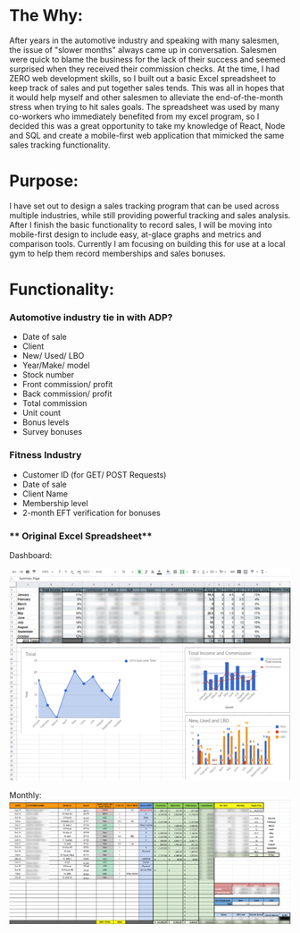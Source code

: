 # The Why:

After years in the automotive industry and speaking with many salesmen, the issue of "slower months" always came up in conversation. Salesmen were quick to blame the business for the lack of their success and seemed surprised when they received their commission checks. At the time, I had ZERO web development skills,  so I built out a basic Excel spreadsheet to keep track of sales and put together sales tends. This was all in hopes that it would help myself and other salesmen to alleviate the end-of-the-month stress when trying to hit sales goals. The spreadsheet was used by many co-workers who immediately benefited from my excel program, so I decided this was a great opportunity to take my knowledge of React, Node and SQL and create a mobile-first web application that mimicked the same sales tracking functionality. 

# Purpose:

I have set out to design a sales tracking program that can be used across multiple industries, while still providing powerful tracking and sales analysis. After I finish the basic functionality to record sales, I will be moving into mobile-first design to include easy, at-glace graphs and metrics and comparison tools. Currently I am focusing on building this for use at a local gym to help them record memberships and sales bonuses.

# Functionality:

### Automotive industry tie in with ADP?

- Date of sale
- Client
- New/ Used/ LBO
- Year/Make/ model
- Stock number
- Front commission/ profit
- Back commission/ profit
- Total commission
- Unit count
- Bonus levels
- Survey bonuses

### **Fitness Industry**

- Customer ID (for GET/ POST Requests)
- Date of sale
- Client Name
- Membership level
- 2-month EFT verification for bonuses

### ** Original Excel Spreadsheet**

Dashboard:

![Dashboard](https://github.com/kDurg/salesTracker/blob/master/salestracker/screenshots/Capture1.PNG)

Monthly:
    ![Dashboard](https://github.com/kDurg/salesTracker/blob/master/salestracker/screenshots/Capture2.PNG)


